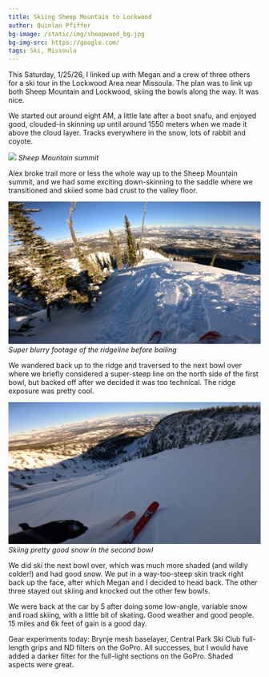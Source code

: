 ```yaml
---
title: Skiing Sheep Mountain to Lockwood
author: Quinlan Pfiffer
bg-image: /static/img/sheepwood_bg.jpg
bg-img-src: https://google.com/
tags: Ski, Missoula
---
```


<div class="strava-embed-placeholder" data-embed-type="activity" data-embed-id="13453174278" data-style="standard" data-from-embed="false"></div><script src="https://strava-embeds.com/embed.js"></script>

This Saturday, 1/25/26, I linked up with Megan and a crew of three others for a
ski tour in the Lockwood Area near Missoula. The plan was to link up both Sheep
Mountain and Lockwood, skiing the bowls along the way. It was nice.

We started out around eight AM, a little late after a boot snafu, and enjoyed
good, clouded-in skinning up until around 1550 meters when we made it above the
cloud layer. Tracks everywhere in the snow, lots of rabbit and coyote.

<img src="/static/img/sheepwood_1.jpg"></img>
*Sheep Mountain summit*

Alex broke trail more or less the whole way up to the Sheep Mountain summit, and
we had some exciting down-skinning to the saddle where we transitioned and
skiied some bad crust to the valley floor.

<img src="/static/img/sheepwood_3.jpg"></img>
*Super blurry footage of the ridgeline before bailing*

We wandered back up to the ridge and traversed to the next bowl over where we
briefly considered a super-steep line on the north side of the first bowl, but 
backed off after we decided it was too technical. The ridge exposure was pretty
cool.

<img src="/static/img/sheepwood_2.jpg"></img>
*Skiing pretty good snow in the second bowl*

We did ski the next bowl over, which was much more shaded (and wildly colder!)
and had good snow. We put in a way-too-steep skin track right back up the face,
after which Megan and I decided to head back. The other three stayed
out skiing and knocked out the other few bowls.

We were back at the car by 5 after doing some low-angle, variable snow
and road skiing, with a little bit of skating. Good weather and good people. 15
miles and 6k feet of gain is a good day.

Gear experiments today: Brynje mesh baselayer, Central Park Ski Club
full-length grips and ND filters on the GoPro. All successes, but I would have
added a darker filter for the full-light sections on the GoPro. Shaded aspects
were great.
